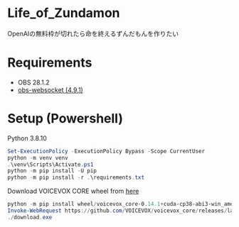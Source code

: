# Life_of_Zundamon

OpenAIの無料枠が切れたら命を終えるずんだもんを作りたい

# Requirements

- OBS 28.1.2
- [obs-websocket (4.9.1)](https://github.com/obsproject/obs-websocket/releases)

# Setup (Powershell)

Python 3.8.10

```powershell
Set-ExecutionPolicy -ExecutionPolicy Bypass -Scope CurrentUser
python -m venv venv
.\venv\Scripts\Activate.ps1
python -m pip install -U pip
python -m pip install -r .\requirements.txt
```

Download VOICEVOX CORE wheel from [here](https://github.com/VOICEVOX/voicevox_core/releases/tag/0.14.1)

```powershell
python -m pip install wheel/voicevox_core-0.14.1+cuda-cp38-abi3-win_amd64.whl
Invoke-WebRequest https://github.com/VOICEVOX/voicevox_core/releases/latest/download/download-windows-x64.exe -OutFile ./download.exe
./download.exe
```
